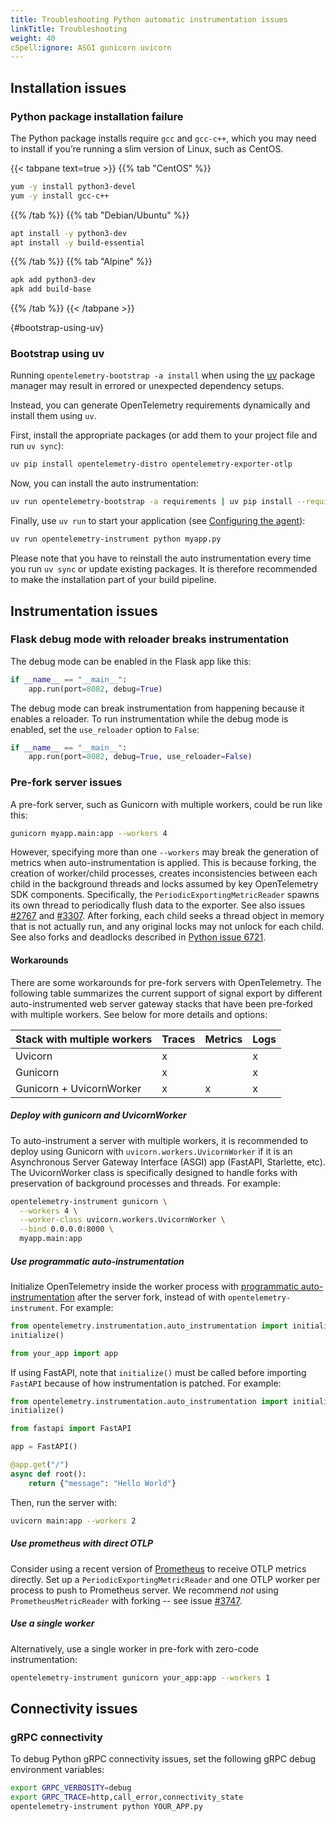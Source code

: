 ```yaml
---
title: Troubleshooting Python automatic instrumentation issues
linkTitle: Troubleshooting
weight: 40
cSpell:ignore: ASGI gunicorn uvicorn
---
```


## Installation issues

### Python package installation failure

The Python package installs require `gcc` and `gcc-c++`, which you may need to
install if you’re running a slim version of Linux, such as CentOS.

<!-- markdownlint-disable blanks-around-fences -->

{{< tabpane text=true >}} {{% tab "CentOS" %}}

```sh
yum -y install python3-devel
yum -y install gcc-c++
```

{{% /tab %}} {{% tab "Debian/Ubuntu" %}}

```sh
apt install -y python3-dev
apt install -y build-essential
```

{{% /tab %}} {{% tab "Alpine" %}}

```sh
apk add python3-dev
apk add build-base
```

{{% /tab %}} {{< /tabpane >}}

{#bootstrap-using-uv}

### Bootstrap using uv

Running `opentelemetry-bootstrap -a install` when using the
[uv](https://docs.astral.sh/uv/) package manager may result in errored or
unexpected dependency setups.

Instead, you can generate OpenTelemetry requirements dynamically and install
them using `uv`.

First, install the appropriate packages (or add them to your project file and
run `uv sync`):

```sh
uv pip install opentelemetry-distro opentelemetry-exporter-otlp
```

Now, you can install the auto instrumentation:

```sh
uv run opentelemetry-bootstrap -a requirements | uv pip install --requirement -
```

Finally, use `uv run` to start your application (see
[Configuring the agent](/docs/zero-code/python/#configuring-the-agent)):

```sh
uv run opentelemetry-instrument python myapp.py
```

Please note that you have to reinstall the auto instrumentation every time you
run `uv sync` or update existing packages. It is therefore recommended to make
the installation part of your build pipeline.

## Instrumentation issues

### Flask debug mode with reloader breaks instrumentation

The debug mode can be enabled in the Flask app like this:

```python
if __name__ == "__main__":
    app.run(port=8082, debug=True)
```

The debug mode can break instrumentation from happening because it enables a
reloader. To run instrumentation while the debug mode is enabled, set the
`use_reloader` option to `False`:

```python
if __name__ == "__main__":
    app.run(port=8082, debug=True, use_reloader=False)
```

### Pre-fork server issues

A pre-fork server, such as Gunicorn with multiple workers, could be run like
this:

```sh
gunicorn myapp.main:app --workers 4
```

However, specifying more than one `--workers` may break the generation of
metrics when auto-instrumentation is applied. This is because forking, the
creation of worker/child processes, creates inconsistencies between each child
in the background threads and locks assumed by key OpenTelemetry SDK components.
Specifically, the `PeriodicExportingMetricReader` spawns its own thread to
periodically flush data to the exporter. See also issues
[#2767](https://github.com/open-telemetry/opentelemetry-python/issues/2767) and
[#3307](https://github.com/open-telemetry/opentelemetry-python/issues/3307#issuecomment-1579101152).
After forking, each child seeks a thread object in memory that is not actually
run, and any original locks may not unlock for each child. See also forks and
deadlocks described in [Python issue 6721](https://bugs.python.org/issue6721).

#### Workarounds

There are some workarounds for pre-fork servers with OpenTelemetry. The
following table summarizes the current support of signal export by different
auto-instrumented web server gateway stacks that have been pre-forked with
multiple workers. See below for more details and options:

| Stack with multiple workers | Traces | Metrics | Logs |
| --------------------------- | ------ | ------- | ---- |
| Uvicorn                     | x      |         | x    |
| Gunicorn                    | x      |         | x    |
| Gunicorn + UvicornWorker    | x      | x       | x    |

##### Deploy with gunicorn and UvicornWorker

To auto-instrument a server with multiple workers, it is recommended to deploy
using Gunicorn with `uvicorn.workers.UvicornWorker` if it is an Asynchronous
Server Gateway Interface (ASGI) app (FastAPI, Starlette, etc). The UvicornWorker
class is specifically designed to handle forks with preservation of background
processes and threads. For example:

```sh
opentelemetry-instrument gunicorn \
  --workers 4 \
  --worker-class uvicorn.workers.UvicornWorker \
  --bind 0.0.0.0:8000 \
  myapp.main:app
```

##### Use programmatic auto-instrumentation

Initialize OpenTelemetry inside the worker process with
[programmatic auto-instrumentation](https://github.com/open-telemetry/opentelemetry-python-contrib/blob/main/opentelemetry-instrumentation/README.rst#programmatic-auto-instrumentation)
after the server fork, instead of with `opentelemetry-instrument`. For example:

```python
from opentelemetry.instrumentation.auto_instrumentation import initialize
initialize()

from your_app import app
```

If using FastAPI, note that `initialize()` must be called before importing
`FastAPI` because of how instrumentation is patched. For example:

```python
from opentelemetry.instrumentation.auto_instrumentation import initialize
initialize()

from fastapi import FastAPI

app = FastAPI()

@app.get("/")
async def root():
    return {"message": "Hello World"}
```

Then, run the server with:

```sh
uvicorn main:app --workers 2
```

##### Use prometheus with direct OTLP

Consider using a recent version of
[Prometheus](/docs/languages/python/exporters/#prometheus-setup) to receive OTLP
metrics directly. Set up a `PeriodicExportingMetricReader` and one OTLP worker
per process to push to Prometheus server. We recommend _not_ using
`PrometheusMetricReader` with forking -- see issue
[#3747](https://github.com/open-telemetry/opentelemetry-python/issues/3747).

##### Use a single worker

Alternatively, use a single worker in pre-fork with zero-code instrumentation:

```sh
opentelemetry-instrument gunicorn your_app:app --workers 1
```

## Connectivity issues

### gRPC connectivity

To debug Python gRPC connectivity issues, set the following gRPC debug
environment variables:

```sh
export GRPC_VERBOSITY=debug
export GRPC_TRACE=http,call_error,connectivity_state
opentelemetry-instrument python YOUR_APP.py
```
